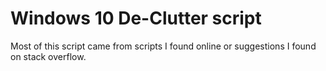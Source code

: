 # Windows 10 De-Clutter script

Most of this script came from scripts I found online or suggestions I found on stack overflow.
